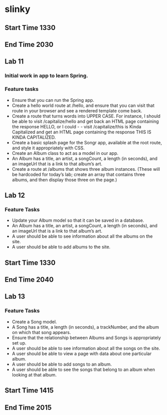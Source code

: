 # slinky
## Start Time 1330
## End Time 2030
## Lab 11
### Initial work in app to learn Spring.  
### Feature tasks
- Ensure that you can run the Spring app.
- Create a hello world route at /hello, and ensure that you can visit that route in your browser and see a rendered template come back.
- Create a route that turns words into UPPER CASE. For instance, I should be able to visit /capitalize/hello and get back an HTML page containing the response HELLO, or I could - - visit /capitalize/this is Kinda Capitalized and get an HTML page containing the response THIS IS KINDA CAPITALIZED.
- Create a basic splash page for the Songr app, available at the root route, and style it appropriately with CSS.
- Create an Album class to act as a model in our app.
- An Album has a title, an artist, a songCount, a length (in seconds), and an imageUrl that is a link to that album’s art.
- Create a route at /albums that shows three album instances. (These will be hardcoded for today’s lab; create an array that contains three albums, and then display those three on the page.)

## Lab 12 
### Feature Tasks
- Update your Album model so that it can be saved in a database.
- An Album has a title, an artist, a songCount, a length (in seconds), and an imageUrl that is a link to that album’s art.
- A user should be able to see information about all the albums on the site.
- A user should be able to add albums to the site.

## Start Time 1330
## End Time 2040

## Lab 13 
### Feature Tasks
- Create a Song model.
- A Song has a title, a length (in seconds), a trackNumber, and the album on which that song appears.
- Ensure that the relationship between Albums and Songs is appropriately set up.
- A user should be able to see information about all the songs on the site.
- A user should be able to view a page with data about one particular album.
- A user should be able to add songs to an album.
- A user should be able to see the songs that belong to an album when looking at that album.

## Start Time 1415
## End Time 2015

